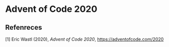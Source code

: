 # Advent of Code 2020

## Refenreces
[1] Eric Wastl (2020), _Advent of Code 2020_, https://adventofcode.com/2020